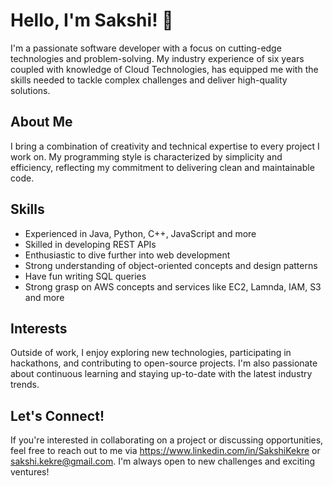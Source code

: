 # Hello, I'm Sakshi! 👋

I'm a passionate software developer with a focus on cutting-edge technologies and problem-solving. My industry experience of six years coupled with knowledge of Cloud Technologies, has equipped me with the skills needed to tackle complex challenges and deliver high-quality solutions.

## About Me
I bring a combination of creativity and technical expertise to every project I work on. My programming style is characterized by simplicity and efficiency, reflecting my commitment to delivering clean and maintainable code.

## Skills
- Experienced in Java, Python, C++, JavaScript and more
- Skilled in developing REST APIs
- Enthusiastic to dive further into web development 
- Strong understanding of object-oriented concepts and design patterns
- Have fun writing SQL queries
- Strong grasp on AWS concepts and services like EC2, Lamnda, IAM, S3 and more

## Interests
Outside of work, I enjoy exploring new technologies, participating in hackathons, and contributing to open-source projects. I'm also passionate about continuous learning and staying up-to-date with the latest industry trends.

## Let's Connect!
If you're interested in collaborating on a project or discussing opportunities, feel free to reach out to me via https://www.linkedin.com/in/SakshiKekre or sakshi.kekre@gmail.com. I'm always open to new challenges and exciting ventures!

